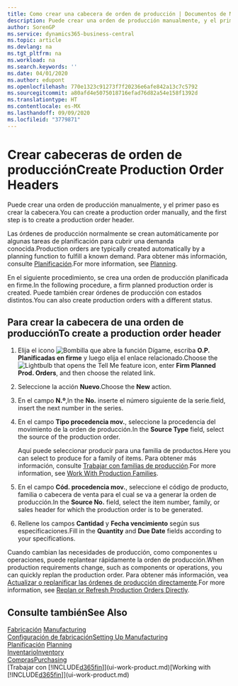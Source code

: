 ```yaml
---
title: Como crear una cabecera de orden de producción | Documentos de Microsoft
description: Puede crear una orden de producción manualmente, y el primer paso es crear la cabecera.
author: SorenGP
ms.service: dynamics365-business-central
ms.topic: article
ms.devlang: na
ms.tgt_pltfrm: na
ms.workload: na
ms.search.keywords: ''
ms.date: 04/01/2020
ms.author: edupont
ms.openlocfilehash: 770e1323c91273f7f20236e6afe842a13c7c5792
ms.sourcegitcommit: a80afd4e5075018716efad76d82a54e158f1392d
ms.translationtype: HT
ms.contentlocale: es-MX
ms.lasthandoff: 09/09/2020
ms.locfileid: "3779871"
---
```

# <a name="create-production-order-headers"></a><span data-ttu-id="a5942-103">Crear cabeceras de orden de producción</span><span class="sxs-lookup"><span data-stu-id="a5942-103">Create Production Order Headers</span></span>
<span data-ttu-id="a5942-104">Puede crear una orden de producción manualmente, y el primer paso es crear la cabecera.</span><span class="sxs-lookup"><span data-stu-id="a5942-104">You can create a production order manually, and the first step is to create a production order header.</span></span>

<span data-ttu-id="a5942-105">Las órdenes de producción normalmente se crean automáticamente por algunas tareas de planificación para cubrir una demanda conocida.</span><span class="sxs-lookup"><span data-stu-id="a5942-105">Production orders are typically created automatically by a planning function to fulfill a known demand.</span></span> <span data-ttu-id="a5942-106">Para obtener más información, consulte [Planificación](production-planning.md).</span><span class="sxs-lookup"><span data-stu-id="a5942-106">For more information, see [Planning](production-planning.md).</span></span>   

<span data-ttu-id="a5942-107">En el siguiente procedimiento, se crea una orden de producción planificada en firme.</span><span class="sxs-lookup"><span data-stu-id="a5942-107">In the following procedure, a firm planned production order is created.</span></span> <span data-ttu-id="a5942-108">Puede también crear órdenes de producción con estados distintos.</span><span class="sxs-lookup"><span data-stu-id="a5942-108">You can also create production orders with a different status.</span></span>  

## <a name="to-create-a-production-order-header"></a><span data-ttu-id="a5942-109">Para crear la cabecera de una orden de producción</span><span class="sxs-lookup"><span data-stu-id="a5942-109">To create a production order header</span></span>  
1.  <span data-ttu-id="a5942-110">Elija el icono ![Bombilla que abre la función Dígame](media/ui-search/search_small.png "Dígame qué desea hacer"), escriba **O.P. Planificadas en firme** y luego elija el enlace relacionado.</span><span class="sxs-lookup"><span data-stu-id="a5942-110">Choose the ![Lightbulb that opens the Tell Me feature](media/ui-search/search_small.png "Tell me what you want to do") icon, enter **Firm Planned Prod. Orders**, and then choose the related link.</span></span>  
2.  <span data-ttu-id="a5942-111">Seleccione la acción **Nuevo**.</span><span class="sxs-lookup"><span data-stu-id="a5942-111">Choose the **New** action.</span></span>  
3.  <span data-ttu-id="a5942-112">En el campo **N.º**,</span><span class="sxs-lookup"><span data-stu-id="a5942-112">In the **No.**</span></span> <span data-ttu-id="a5942-113">inserte el número siguiente de la serie.</span><span class="sxs-lookup"><span data-stu-id="a5942-113">field, insert the next number in the series.</span></span>  
4.  <span data-ttu-id="a5942-114">En el campo **Tipo procedencia mov.**, seleccione la procedencia del movimiento de la orden de producción.</span><span class="sxs-lookup"><span data-stu-id="a5942-114">In the **Source Type** field, select the source of the production order.</span></span>

    <span data-ttu-id="a5942-115">Aquí puede seleccionar producir para una familia de productos.</span><span class="sxs-lookup"><span data-stu-id="a5942-115">Here you can select to produce for a family of items.</span></span> <span data-ttu-id="a5942-116">Para obtener más información, consulte [Trabajar con familias de producción](production-how-work-family.md).</span><span class="sxs-lookup"><span data-stu-id="a5942-116">For more information, see [Work With Production Families](production-how-work-family.md).</span></span>
5.  <span data-ttu-id="a5942-117">En el campo **Cód. procedencia mov.**, seleccione el código de producto, familia o cabecera de venta para el cual se va a generar la orden de producción.</span><span class="sxs-lookup"><span data-stu-id="a5942-117">In the **Source No.** field, select the item number, family, or sales header for which the production order is to be generated.</span></span>  
6.  <span data-ttu-id="a5942-118">Rellene los campos **Cantidad** y **Fecha vencimiento** según sus especificaciones.</span><span class="sxs-lookup"><span data-stu-id="a5942-118">Fill in the **Quantity** and **Due Date** fields according to your specifications.</span></span>  

<span data-ttu-id="a5942-119">Cuando cambian las necesidades de producción, como componentes u operaciones, puede replantear rápidamente la orden de producción.</span><span class="sxs-lookup"><span data-stu-id="a5942-119">When production requirements change, such as components or operations, you can quickly replan the production order.</span></span> <span data-ttu-id="a5942-120">Para obtener más información, vea [Actualizar o replanificar las órdenes de producción directamente](production-how-to-replan-refresh-production-orders.md).</span><span class="sxs-lookup"><span data-stu-id="a5942-120">For more information, see [Replan or Refresh Production Orders Directly](production-how-to-replan-refresh-production-orders.md).</span></span> 

## <a name="see-also"></a><span data-ttu-id="a5942-121">Consulte también</span><span class="sxs-lookup"><span data-stu-id="a5942-121">See Also</span></span>  
<span data-ttu-id="a5942-122">[Fabricación](production-manage-manufacturing.md)  </span><span class="sxs-lookup"><span data-stu-id="a5942-122">[Manufacturing](production-manage-manufacturing.md)  </span></span>  
[<span data-ttu-id="a5942-123">Configuración de fabricación</span><span class="sxs-lookup"><span data-stu-id="a5942-123">Setting Up Manufacturing</span></span>](production-configure-production-processes.md)  
<span data-ttu-id="a5942-124">[Planificación](production-planning.md)    </span><span class="sxs-lookup"><span data-stu-id="a5942-124">[Planning](production-planning.md)    </span></span>  
[<span data-ttu-id="a5942-125">Inventario</span><span class="sxs-lookup"><span data-stu-id="a5942-125">Inventory</span></span>](inventory-manage-inventory.md)  
[<span data-ttu-id="a5942-126">Compras</span><span class="sxs-lookup"><span data-stu-id="a5942-126">Purchasing</span></span>](purchasing-manage-purchasing.md)  
<span data-ttu-id="a5942-127">[Trabajar con [!INCLUDE[d365fin](includes/d365fin_md.md)]](ui-work-product.md)</span><span class="sxs-lookup"><span data-stu-id="a5942-127">[Working with [!INCLUDE[d365fin](includes/d365fin_md.md)]](ui-work-product.md)</span></span>
